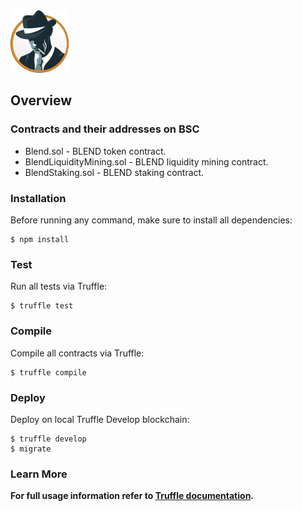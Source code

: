 <img src="logo.jpg" alt=" BlendCash" height="100px">

## Overview

### Contracts and their addresses on BSC

 *  Blend.sol - BLEND token contract. [](https://bscscan.com/address/)
 *  BlendLiquidityMining.sol - BLEND liquidity mining contract. [](https://bscscan.com/address/)
 *  BlendStaking.sol - BLEND staking contract. [](https://bscscan.com/address/)

### Installation

Before running any command, make sure to install all dependencies:

```console
$ npm install
```

### Test

Run all tests via Truffle:

```console
$ truffle test
```

### Compile

Compile all contracts via Truffle:

```console
$ truffle compile
```

### Deploy

Deploy on local Truffle Develop blockchain:

```console
$ truffle develop
$ migrate
```

### Learn More

**For full usage information refer to [Truffle documentation](https://www.trufflesuite.com/docs/truffle/overview).**
